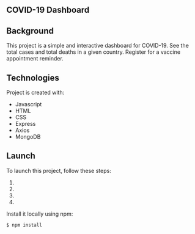 ## COVID-19 Dashboard

## Background
This project is a simple and interactive dashboard for COVID-19. See the total cases and total deaths in a given country. Register for a vaccine appointment reminder.
	
## Technologies
Project is created with:
* Javascript
* HTML
* CSS
* Express
* Axios
* MongoDB
	
## Launch
To launch this project, follow these steps:

1. 
2. 
3. 
4. 

Install it locally using npm:

```
$ npm install
```
